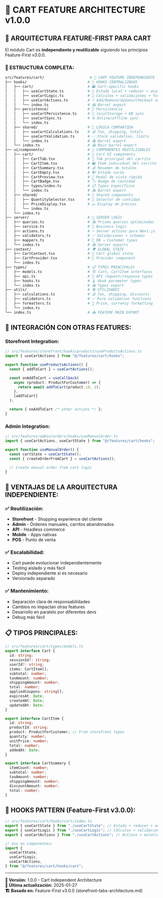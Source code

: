 # 🛒 CART FEATURE ARCHITECTURE v1.0.0

## 🎯 **ARQUITECTURA FEATURE-FIRST PARA CART**

El módulo Cart es **independiente y reutilizable** siguiendo los principios Feature-First v3.0.0.

### **📁 ESTRUCTURA COMPLETA:**

```bash
src/features/cart/                     # 🛒 CART FEATURE INDEPENDIENTE
├── hooks/                            # 🧠 HOOKS CENTRALIZADOS
│   ├── cart/                         # 🛍️ Cart-specific hooks
│   │   ├── useCartState.ts           # 🔄 Estado local + reducer + animations
│   │   ├── useCartLogic.ts           # 🧠 Cálculos + validaciones + formateo
│   │   ├── useCartActions.ts         # ⚡ Add/Remove/Update/Checkout actions
│   │   └── index.ts                  # 📤 Barrel export
│   ├── persistence/                  # 💾 Persistencia
│   │   ├── useCartPersistence.ts     # 🔄 localStorage + DB sync
│   │   ├── useCartSync.ts            # 🌐 Online/offline sync
│   │   └── index.ts
│   ├── shared/                       # 🔧 LÓGICA COMPARTIDA
│   │   ├── useCartCalculations.ts    # 💰 Tax, shipping, totals
│   │   ├── useCartValidation.ts      # ✅ Stock validation, limits
│   │   └── index.ts                  # 📤 Barrel export
│   └── index.ts                      # 📤 Main barrel export
├── ui/components/                    # 🎨 COMPONENTES REUTILIZABLES
│   ├── cart/                         # 🛒 Cart UI components
│   │   ├── CartTab.tsx               # 🎯 Tab principal del carrito
│   │   ├── CartItem.tsx              # 🛍️ Item individual del carrito
│   │   ├── CartSummary.tsx           # 💰 Resumen de totales
│   │   ├── CartEmpty.tsx             # 📭 Estado vacío
│   │   ├── CartPreview.tsx           # 👀 Modal de vista rápida
│   │   ├── CartBadge.tsx             # 🏷️ Badge de cantidad
│   │   ├── types/index.ts            # 📋 Types específicos
│   │   └── index.ts                  # 📤 Barrel export
│   ├── shared/                       # 🔧 Shared components
│   │   ├── QuantitySelector.tsx      # 🔢 Selector de cantidad
│   │   ├── PriceDisplay.tsx          # 💵 Display de precios
│   │   └── index.ts
│   └── index.ts
├── server/                           # 🔧 SERVER LOGIC
│   ├── queries.ts                    # 📤 Prisma queries optimizadas
│   ├── service.ts                    # 🏢 Business logic
│   ├── actions.ts                    # ⚡ Server actions para Next.js
│   ├── validators.ts                 # ✅ Validaciones + schemas
│   ├── mappers.ts                    # 🔄 DB → Customer types
│   └── index.ts                      # 📤 Server exports
├── context/                          # 🌍 GLOBAL STATE
│   ├── CartContext.tsx               # 🛒 Cart global state
│   ├── CartProvider.tsx              # 🎁 Provider component
│   └── index.ts
├── types/                            # 📋 TYPES PRINCIPALES
│   ├── models.ts                     # 🏗️ Cart, CartItem interfaces
│   ├── api.ts                        # 🔌 API request/response types
│   ├── hooks.ts                      # 🪝 Hook parameter types
│   └── index.ts                      # 📤 Types export
├── utils/                            # 🛠️ UTILIDADES
│   ├── calculations.ts               # 💰 Tax, shipping, discounts
│   ├── validators.ts                 # ✅ Pure validation functions
│   ├── formatters.ts                 # 🎨 Price, currency formatting
│   └── index.ts
└── index.ts                          # 📤 FEATURE MAIN EXPORT
```

## 🔗 **INTEGRACIÓN CON OTRAS FEATURES:**

### **Storefront Integration:**

```typescript
// src/features/storefront/hooks/products/useProductsActions.ts
import { useCartActions } from "@/features/cart/hooks";

export function useProductsActions() {
  const { addToCart } = useCartActions();

  const onAddToCart = useCallback(
    async (product: ProductForCustomer) => {
      return await addToCart(product.id, 1);
    },
    [addToCart]
  );

  return { onAddToCart /* other actions */ };
}
```

### **Admin Integration:**

```typescript
// src/features/admin/orders/hooks/useManualOrder.ts
import { useCartActions, useCartState } from "@/features/cart/hooks";

export function useManualOrder() {
  const cartState = useCartState();
  const { createOrderFromCart } = useCartActions();

  // Create manual order from cart logic
}
```

## 🎯 **VENTAJAS DE LA ARQUITECTURA INDEPENDIENTE:**

### **✅ Reutilización:**

- **Storefront** - Shopping experience del cliente
- **Admin** - Órdenes manuales, carritos abandonados
- **API** - Headless commerce
- **Mobile** - Apps nativas
- **POS** - Punto de venta

### **✅ Escalabilidad:**

- Cart puede evolucionar independientemente
- Testing aislado y más fácil
- Deploy independiente si es necesario
- Versionado separado

### **✅ Mantenimiento:**

- Separación clara de responsabilidades
- Cambios no impactan otras features
- Desarrollo en paralelo por diferentes devs
- Debug más fácil

## 📋 **TIPOS PRINCIPALES:**

```typescript
// src/features/cart/types/models.ts
export interface Cart {
  id: string;
  sessionId?: string;
  userId?: string;
  items: CartItem[];
  subtotal: number;
  taxAmount: number;
  shippingAmount: number;
  total: number;
  appliedCoupons: string[];
  expiresAt: Date;
  createdAt: Date;
  updatedAt: Date;
}

export interface CartItem {
  id: string;
  productId: string;
  product: ProductForCustomer; // From storefront types
  quantity: number;
  unitPrice: number;
  total: number;
  addedAt: Date;
}

export interface CartSummary {
  itemCount: number;
  subtotal: number;
  taxAmount: number;
  shippingAmount: number;
  discountAmount: number;
  total: number;
}
```

## 🚀 **HOOKS PATTERN (Feature-First v3.0.0):**

```typescript
// src/features/cart/hooks/cart/index.ts
export { useCartState } from "./useCartState"; // Estado + reducer + animations
export { useCartLogic } from "./useCartLogic"; // Cálculos + validaciones
export { useCartActions } from "./useCartActions"; // Actions + mutations

// Uso en componentes:
import {
  useCartState,
  useCartLogic,
  useCartActions,
} from "@/features/cart/hooks/cart";
```

---

**📅 Versión:** 1.0.0 - Cart Independent Architecture  
**📝 Última actualización:** 2025-01-27  
**🏗️ Basado en:** Feature-First v3.0.0 (storefront-tabs-architecture.md)


